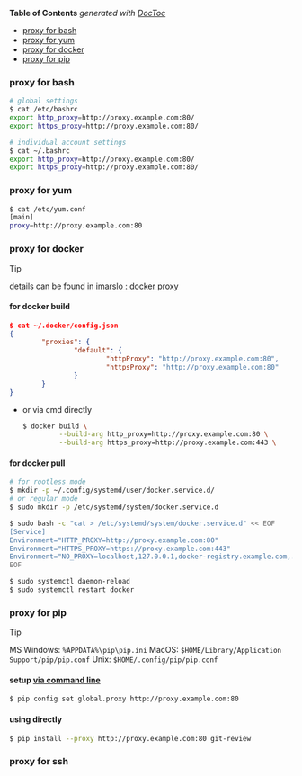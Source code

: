 <!-- START doctoc generated TOC please keep comment here to allow auto update -->
<!-- DON'T EDIT THIS SECTION, INSTEAD RE-RUN doctoc TO UPDATE -->
**Table of Contents**  *generated with [DocToc](https://github.com/thlorenz/doctoc)*

- [proxy for bash](#proxy-for-bash)
- [proxy for yum](#proxy-for-yum)
- [proxy for docker](#proxy-for-docker)
- [proxy for pip](#proxy-for-pip)

<!-- END doctoc generated TOC please keep comment here to allow auto update -->

### proxy for bash
```bash
# global settings
$ cat /etc/bashrc
export http_proxy=http://proxy.example.com:80/
export https_proxy=http://proxy.example.com:80/

# individual account settings
$ cat ~/.bashrc
export http_proxy=http://proxy.example.com:80/
export https_proxy=http://proxy.example.com:80/
```

### proxy for yum
```bash
$ cat /etc/yum.conf
[main]
proxy=http://proxy.example.com:80
```

### proxy for docker

> [!TIP]
> details can be found in [imarslo : docker proxy](../virtualization/docker/docker.html#docker-proxy)

#### for docker build
```json
$ cat ~/.docker/config.json
{
        "proxies": {
                "default": {
                        "httpProxy": "http://proxy.example.com:80",
                        "httpsProxy": "http://proxy.example.com:80"
                }
        }
}
```

- or via cmd directly
  ```bash
  $ docker build \
           --build-arg http_proxy=http://proxy.example.com:80 \
           --build-arg https_proxy=http://proxy.example.com:443 \
  ```

#### for docker pull
```bash
# for rootless mode
$ mkdir -p ~/.config/systemd/user/docker.service.d/
# or regular mode
$ sudo mkdir -p /etc/systemd/system/docker.service.d

$ sudo bash -c "cat > /etc/systemd/system/docker.service.d" << EOF
[Service]
Environment="HTTP_PROXY=http://proxy.example.com:80"
Environment="HTTPS_PROXY=https://proxy.example.com:443"
Environment="NO_PROXY=localhost,127.0.0.1,docker-registry.example.com,.corp"
EOF

$ sudo systemctl daemon-reload
$ sudo systemctl restart docker
```

### proxy for pip

> [!TIP]
> MS Windows: `%APPDATA%\pip\pip.ini`
> MacOS: `$HOME/Library/Application Support/pip/pip.conf`
> Unix: `$HOME/.config/pip/pip.conf`

#### setup [via command line](https://stackoverflow.com/a/69568878/2940319)
```bash
$ pip config set global.proxy http://proxy.example.com:80
```

#### using directly
```bash
$ pip install --proxy http://proxy.example.com:80 git-review
```

### proxy for ssh
```bash
```
